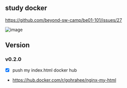 ## study docker 
https://github.com/beyond-sw-camp/be01-101/issues/27

![image](https://github.com/raheego/docker-nginx/assets/54056684/72d175a6-cda7-434c-941f-337e60bc2795)

## Version
### v0.2.0
- [x] push my index.html docker hub
- https://hub.docker.com/r/gohrahee/nginx-my-html
